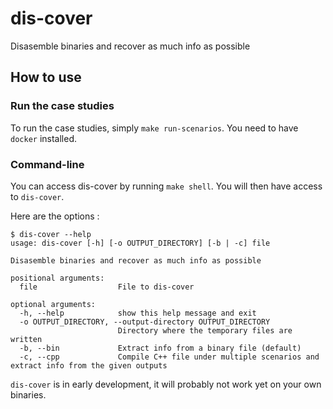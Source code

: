 # dis-cover
Disasemble binaries and recover as much info as possible

## How to use

### Run the case studies

To run the case studies, simply `make run-scenarios`. You need to have `docker` installed.

### Command-line

You can access dis-cover by running `make shell`. You will then have access to `dis-cover`.

Here are the options :

```
$ dis-cover --help
usage: dis-cover [-h] [-o OUTPUT_DIRECTORY] [-b | -c] file

Disasemble binaries and recover as much info as possible

positional arguments:
  file                  File to dis-cover

optional arguments:
  -h, --help            show this help message and exit
  -o OUTPUT_DIRECTORY, --output-directory OUTPUT_DIRECTORY
                        Directory where the temporary files are written
  -b, --bin             Extract info from a binary file (default)
  -c, --cpp             Compile C++ file under multiple scenarios and extract info from the given outputs
```

`dis-cover` is in early development, it will probably not work yet on your own binaries.
